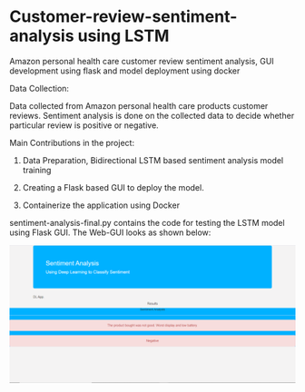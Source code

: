 # Customer-review-sentiment-analysis using LSTM
Amazon personal health care customer review sentiment analysis, GUI development using flask and model deployment using docker

Data Collection:

Data collected from Amazon personal health care products customer reviews. Sentiment analysis is done on the collected data to decide whether particular review is positive or negative.

Main Contributions in the project:

1. Data Preparation, Bidirectional LSTM based sentiment analysis model training

2. Creating a Flask based GUI to deploy the model.

3. Containerize the application using Docker


sentiment-analysis-final.py contains the code for testing the LSTM model using Flask GUI. The Web-GUI looks as shown below:

![Sentiment analyser GUI](https://github.com/VenkateshSatagopan/Customer-review-sentiment-analysis/blob/master/Amazon-customer-review/Final-page.PNG)






